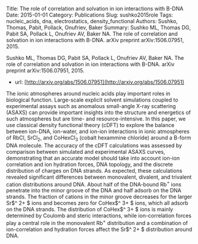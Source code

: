 Title: The role of correlation and solvation in ion interactions with B-DNA
Date: 2015-01-01
Category: Publications
Slug: sushko2015role
Tags: nucleic_acids, dna, electrostatics, density_functional
Authors: Sushko, Thomas, Pabit, Pollack, Onufriev, Baker
Summary: Sushko ML, Thomas DG, Pabit SA, Pollack L, Onufriev AV, Baker NA. The role of correlation and solvation in ion interactions with B-DNA. arXiv preprint arXiv:1506.07951, 2015. 

Sushko ML, Thomas DG, Pabit SA, Pollack L, Onufriev AV, Baker NA. The role of correlation and solvation in ion interactions with B-DNA. arXiv preprint arXiv:1506.07951, 2015. 

* url: [http://arxiv.org/abs/1506.07951](http://arxiv.org/abs/1506.07951)

The ionic atmospheres around nucleic acids play important roles in biological function. Large-scale explicit solvent simulations coupled to experimental assays such as anomalous small-angle X-ray scattering (ASAXS) can provide important insights into the structure and energetics of such atmospheres but are time- and resource-intensive. In this paper, we use classical density functional theory (cDFT) to explore the balance between ion-DNA, ion-water, and ion-ion interactions in ionic atmospheres of RbCl, SrCl$_2$, and CoHexCl$_3$ (cobalt hexammine chloride) around a B-form DNA molecule. The accuracy of the cDFT calculations was assessed by comparison between simulated and experimental ASAXS curves, demonstrating that an accurate model should take into account ion-ion correlation and ion hydration forces, DNA topology, and the discrete distribution of charges on DNA strands. As expected, these calculations revealed significant differences between monovalent, divalent, and trivalent cation distributions around DNA. About half of the DNA-bound Rb$^+$ ions penetrate into the minor groove of the DNA and half adsorb on the DNA strands. The fraction of cations in the minor groove decreases for the larger Sr$^ 2+ $ ions and becomes zero for CoHex$^ 3+ $ ions, which all adsorb on the DNA strands. The distribution of CoHex$^ 3+ $ ions is mainly determined by Coulomb and steric interactions, while ion-correlation forces play a central role in the monovalent Rb$^+$ distribution and a combination of ion-correlation and hydration forces affect the Sr$^ 2+ $ distribution around DNA.
